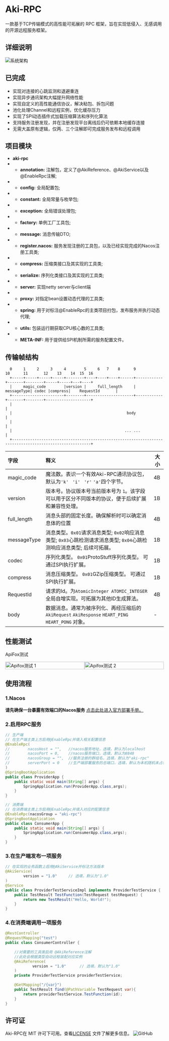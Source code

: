 # Aki-RPC
一款基于TCP传输模式的高性能可拓展的 RPC 框架，旨在实现低侵入、无感调用的开源远程服务框架。

## 详细说明
![系统架构](./pic/001.png)

## 已完成
- 实现对连接的心跳监测和退避重连
- 实现异步通讯架构大幅提升网络性能
- 实现自定义的高性能通信协议，解决粘包、拆包问题
- 池化处理Channel和远程实例，优化缓存压力
- 实现了SPI动态插件式加载压缩算法和序列化算法
- 支持服务注册发现，并在注册发现平台离线后仍可依赖本地缓存连接
- 无需大盖原有逻辑，仅两、三个注解即可完成服务发布和远程调用


## 项目模块
- **aki-rpc**
- - **annotation:** 注解包，定义了@AkiReference、@AkiService以及@EnableRpc注解;
- - **config:** 全局配置包;
- - **constant:** 全局常量与枚举包;
- - **exception:** 全局错误处理包;
- - **factory:** 单例工厂工具包;
- - **message:** 消息传输DTO;
- - **register.nacos:** 服务发现注册的工具包，以及已经实现完成的Nacos注册工具类;
- - **compress:** 压缩类接口及其实现的工具类;
- - **serialize:** 序列化类接口及其实现的工具类;
- - **server:** 实现netty server与client端
- - **proxy:** 对指定bean设置动态代理的工具类;
- - **spring:** 用于对标注@EnableRpc的主类项目扫包，发布服务并执行动态代理;
- - **utils:** 包装运行期获取CPU核心数的工具类;
- - **META-INF:** 用于提供给SPI机制所需的服务配置文件。

## 传输帧结构
```
  0     1     2     3     4        5     6   7    8      9            10      11       12    13    14  15  16
  +-----+-----+-----+-----+--------+----+----+----+------+------------+-------+--------+-----+-----+---+----+
  |     magic_code        |version |     full_length     | messageType| codec |compress|    RequestId       |
  +-----------------------+--------+---------------------+------------+-------+--------+--------------------+
  |                                                                                                         |
  |                                                   body                                                  |
  |                                                                                                         |
  |                                                  ... ...                                                |
  +---------------------------------------------------------------------------------------------------------+
```

| 字段            | 释义                                                                                          | 大小 |
| :-------------- |:--------------------------------------------------------------------------------------------|----|
| magic_code    | 魔法数。表识一个有效Aki-RPC通讯协议包，默认为```'k' ``` ```'i' ``` ```'r'```  ```'a'```四个字节。                   | 4B |
| version   | 版本号。协议版本号当前版本号为 ```1```。该字段可以用于区分不同版本的协议，便于后续扩展和兼容性处理。                                      | 1B |
| full_length   | 消息头部的固定长度。确保解析时可以确定消息体的位置                                                                   | 4B |
|  messageType  | 消息类型。```0x01```请求消息类型; ```0x02```响应消息类型; ```0x03```心跳检测请求消息类型; ```0x04```心跳检测响应消息类型; 后续可拓展。 | 1B |
| codec    | 序列化类型。 ```0x01```ProtoStuff序列化类型。 可通过SPI执行扩展。                                               | 1B |
|compress    | 消息压缩类型。 ```0x01```GZip压缩类型。 可通过SPI执行扩展。                                                     | 1B |
| RequestId   | 请求的Id。为```AtomicInteger ATOMIC_INTEGER```全局自增实现。可拓展为其他ID生成算法。                               | 4B |
|  body      | 数据消息。通常为被序列化、再经压缩后的```AkiRequest``` ```AkiResponse``` ```HEART_PING``` ```HEART_PONG``` 对象。 | -  |

## 性能测试
ApiFox测试
<div style="display: flex; justify-content: space-between;">

  <img src="./pic/002.png" style="width: 100%;" alt="Apifox测试 1"/>
  <img src="./pic/003.png" style="width: 100%;" alt="Apifox测试 2"/>

</div>



## 使用流程
### 1.Nacos
**请先确保一台暴露有效端口的Nacos服务**
[点击此处进入官方部署手册。](https://www.nacos.io/docs/v2.3/quickstart/quick-start/)

### 2.启用RPC服务

```java
// 生产端
// 在生产端主类上方启用@EnableRpc并填入相关配置信息
@EnableRpc(
//        nacosHost = "",   //nacos服务地址，选填，默认为localhost
//        nacosPort = 0,    //nacos服务端口，选填，默认为8848
//        nacosGroup = "",  //服务注册的群组名，选填，默认为"aki-rpc"
//        serverPort = 0    //生产端部署服务的总端口，选填，默认为本机随机未占领端口
)
@SpringBootApplication
public class ProviderApp {
    public static void main(String[] args) {
        SpringApplication.run(ProviderApp.class,args);
    }
}
```

```java
// 消费端
// 在消费端主类上方启用@EnableRpc并填入对应的配置信息
@EnableRpc(nacosGroup = "aki-rpc")      
@SpringBootApplication
public class ConsumerApp {
    public static void main(String[] args) {
        SpringApplication.run(ConsumerApp.class,args);
    }
}

```

### 3.在生产端发布一项服务

```java
// 在实现的业务函数上启用@AkiService并标注方法版本
@AkiService(
        version = "1.0"     // 选填，默认为"1.0"
)
@Service
public class ProviderTestServiceImpl implements ProviderTestService {
    public TestResult TestFunction(TestRequest testRequest) {
        return new TestResult("Hello, World!");
    }
}

```

### 4.在消费端调用一项服务
```java
@RestController
@RequestMapping("test")
public class ConsumerController {
    
    //对需要的工具类启用 @AkiReference注解
    //此处会根据类型自动远程装配对应实例
    @AkiReference(
            version = "1.0"      // 选填，默认为"1.0"
    )
    private ProviderTestService providerTestService;
    
    @GetMapping("/{var}")
    public TestResult find(@PathVariable TestRequest var){
        return providerTestService.TestFunction(id);
    }
}
```



## 许可证
Aki-RPC在 MIT 许可下可用。查看[LICENSE](pic/LICENSE.txt) 文件了解更多信息。
![GitHub](https://img.shields.io/github/license/aki-zone/Aki-RPC)
